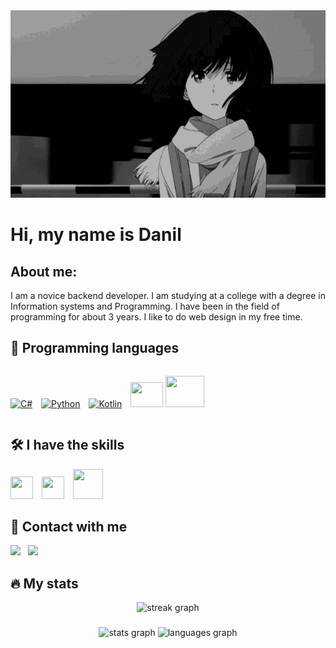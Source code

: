 <div align="center">
  <img height="300" width="600" src="./assets/tenor.gif"/>
</div>

Hi, my name is Danil
=============================================================================================================================

## About me:

I am a novice backend developer. I am studying at a college with a degree in Information systems and Programming. 
I have been in the field of programming for about 3 years. I like to do web design in my free time.

## 📕 Programming languages

<div align="left" style="display: flex; align-items: center; gap: 12px; flex-wrap: wrap;">
  <p align="left">
  <a href="https://docs.microsoft.com/en-us/dotnet/csharp/" target="_blank" rel="noreferrer">
    <img src="https://raw.githubusercontent.com/danielcranney/readme-generator/main/public/icons/skills/csharp-colored.svg" width="36" height="36" alt="C#"/></a>
      <img width="6"/>
    <a href="https://www.python.org/" target="_blank" rel="noreferrer"><img src="https://raw.githubusercontent.com/danielcranney/readme-generator/main/public/icons/skills/python-colored.svg" width="36" height="36" alt="Python"/></a>
    <img width="6"/>
    <a href="https://kotlinlang.org/" target="_blank" rel="noreferrer">
      <img src="https://raw.githubusercontent.com/danielcranney/readme-generator/main/public/icons/skills/kotlin-colored.svg" width="36" height="36" alt="Kotlin"/></a>
    <img width="6"/>
    <a href="https://www.java.com/ru/" target="_blank" rel="noreferrer">
       <img src="https://skillicons.dev/icons?i=java" width="52" height="40"/></a>
      <a href="https://www.php.com/ru/" target="_blank" rel="noreferrer">
       <img src="https://raw.githubusercontent.com/danielcranney/readme-generator/main/public/icons/skills/php-colored.svg" width="62" height="50" margin-top="20"/></a>
  </p>
</div>

## 🛠 I have the skills
<p align="left">
  <a href="https://www.mysql.com/" target="_blank" rel="noreferrer">
    <img src="https://raw.githubusercontent.com/danielcranney/readme-generator/main/public/icons/skills/mysql-colored.svg" width="36" height="36"/></a>
  <img width="6"/>
  <a href="https://www.figma.com/" target="_blank" rel="noreferrer">
      <img src="https://raw.githubusercontent.com/danielcranney/readme-generator/main/public/icons/skills/figma-colored.svg" width="36" height="36"/></a>
  <img width="6"/>
  <a href="https://obsidian.md/" target="_blank" rel="noreferrer">
    <img src="https://skillicons.dev/icons?i=obsidian" width="48" height="48"/></a>
</p>

## 📱 Contact with me

<div align="left">
  <a href="https://t.me/kri7ch">
    <img src="https://img.shields.io/badge/Telegram-2CA5E0?style=for-the-badge&logo=telegram&logoColor=white"></a>
  &nbsp;
  <a href="mailto:rakhmaevdanil@gmail.com">
    <img src="https://img.shields.io/badge/Gmail-D14836?style=for-the-badge&logo=gmail&logoColor=white">
  </a>
</div>


## 🔥 My stats

<div align="center">
  <img src="https://streak-stats.demolab.com?user=kri7ch&locale=en&mode=daily&theme=dark&hide_border=false&border_radius=5&order=3" height="220" alt="streak graph"  />
</div>

###

<div align="center">
  <img src="https://github-readme-stats.vercel.app/api?username=kri7ch&hide_title=false&hide_rank=false&show_icons=true&include_all_commits=true&count_private=true&disable_animations=false&theme=dracula&locale=en&hide_border=false&order=1" height="150" alt="stats graph"  />
  <img src="https://github-readme-stats.vercel.app/api/top-langs?username=kri7ch&locale=en&hide_title=false&layout=compact&card_width=320&langs_count=5&theme=dracula&hide_border=false&order=4" height="150" alt="languages graph"  />
</div>

###
